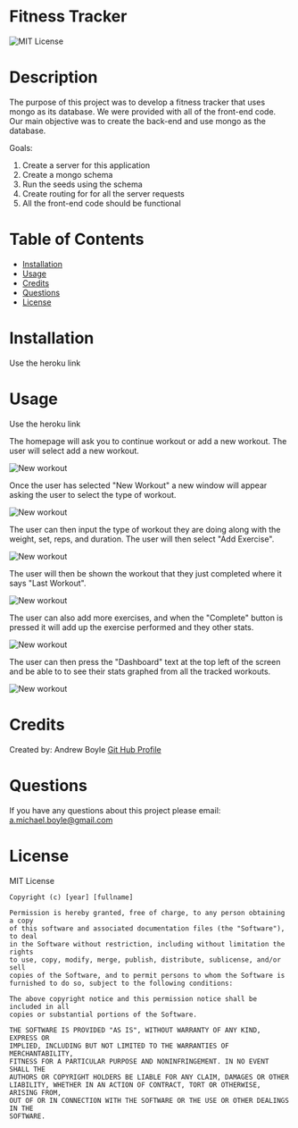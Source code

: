 
# Fitness Tracker
![MIT License](https://img.shields.io/badge/license-MIT%20License-blue.svg)

# Description
The purpose of this project was to develop a fitness tracker that uses mongo as its database. We were provided with all of the front-end code. Our main objective was to create the back-end and use mongo as the database.

Goals:
1. Create a server for this application
2. Create a mongo schema
3. Run the seeds using the schema
4. Create routing for for all the server requests
5. All the front-end code should be functional

# Table of Contents
* [Installation](#installation)
* [Usage](#usage)
* [Credits](#credits)
* [Questions](#questions)
* [License](#license)

# Installation
Use the heroku link

# Usage
Use the heroku link

The homepage will ask you to continue workout or add a new workout. The user will select add a new workout.

![New workout](/public/assets/introSS.JPG)

Once the user has selected "New Workout" a new window will appear asking the user to select the type of workout.

![New workout](/public/assets/newWorkoutSS.JPG)

The user can then input the type of workout they are doing along with the weight, set, reps, and duration. The user will then select "Add Exercise".

![New workout](/public/assets/benchSS.JPG)

The user will then be shown the workout that they just completed where it says "Last Workout".

![New workout](/public/assets/newHomeSS.JPG)

The user can also add more exercises, and when the "Complete" button is pressed it will add up the exercise performed and they other stats.

![New workout](/public/assets/savedStatsSS.JPG)

The user can then press the "Dashboard" text at the top left of the screen and be able to to see their stats graphed from all the tracked workouts.

![New workout](/public/assets/graphSS.JPG)





# Credits
Created by: 
Andrew Boyle
[Git Hub Profile](https://github.com/Andyb2)

# Questions
If you have any questions about this project please email:
a.michael.boyle@gmail.com

# License

MIT License

    Copyright (c) [year] [fullname]

    Permission is hereby granted, free of charge, to any person obtaining a copy
    of this software and associated documentation files (the "Software"), to deal
    in the Software without restriction, including without limitation the rights
    to use, copy, modify, merge, publish, distribute, sublicense, and/or sell
    copies of the Software, and to permit persons to whom the Software is
    furnished to do so, subject to the following conditions:

    The above copyright notice and this permission notice shall be included in all
    copies or substantial portions of the Software.

    THE SOFTWARE IS PROVIDED "AS IS", WITHOUT WARRANTY OF ANY KIND, EXPRESS OR
    IMPLIED, INCLUDING BUT NOT LIMITED TO THE WARRANTIES OF MERCHANTABILITY,
    FITNESS FOR A PARTICULAR PURPOSE AND NONINFRINGEMENT. IN NO EVENT SHALL THE
    AUTHORS OR COPYRIGHT HOLDERS BE LIABLE FOR ANY CLAIM, DAMAGES OR OTHER
    LIABILITY, WHETHER IN AN ACTION OF CONTRACT, TORT OR OTHERWISE, ARISING FROM,
    OUT OF OR IN CONNECTION WITH THE SOFTWARE OR THE USE OR OTHER DEALINGS IN THE
    SOFTWARE.
  